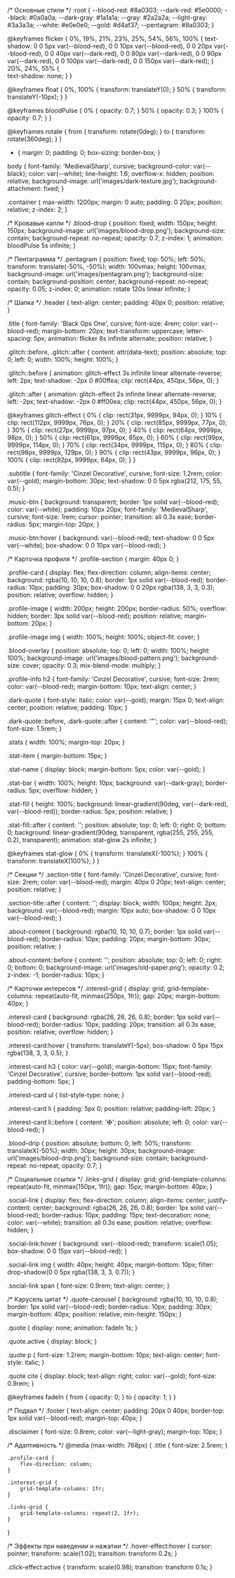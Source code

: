 /* Основные стили */
:root {
    --blood-red: #8a0303;
    --dark-red: #5e0000;
    --black: #0a0a0a;
    --dark-gray: #1a1a1a;
    --gray: #2a2a2a;
    --light-gray: #3a3a3a;
    --white: #e0e0e0;
    --gold: #d4af37;
    --pentagram: #8a0303;
}

@keyframes flicker {
    0%, 19%, 21%, 23%, 25%, 54%, 56%, 100% {
        text-shadow: 
            0 0 5px var(--blood-red),
            0 0 10px var(--blood-red),
            0 0 20px var(--blood-red),
            0 0 40px var(--dark-red),
            0 0 80px var(--dark-red),
            0 0 90px var(--dark-red),
            0 0 100px var(--dark-red),
            0 0 150px var(--dark-red);
    }
    20%, 24%, 55% {        
        text-shadow: none;
    }
}

@keyframes float {
    0%, 100% {
        transform: translateY(0);
    }
    50% {
        transform: translateY(-10px);
    }
}

@keyframes bloodPulse {
    0% {
        opacity: 0.7;
    }
    50% {
        opacity: 0.3;
    }
    100% {
        opacity: 0.7;
    }
}

@keyframes rotate {
    from {
        transform: rotate(0deg);
    }
    to {
        transform: rotate(360deg);
    }
}

* {
    margin: 0;
    padding: 0;
    box-sizing: border-box;
}

body {
    font-family: 'MedievalSharp', cursive;
    background-color: var(--black);
    color: var(--white);
    line-height: 1.6;
    overflow-x: hidden;
    position: relative;
    background-image: url('images/dark-texture.jpg');
    background-attachment: fixed;
}

.container {
    max-width: 1200px;
    margin: 0 auto;
    padding: 0 20px;
    position: relative;
    z-index: 2;
}

/* Кровавые капли */
.blood-drop {
    position: fixed;
    width: 150px;
    height: 150px;
    background-image: url('images/blood-drop.png');
    background-size: contain;
    background-repeat: no-repeat;
    opacity: 0.7;
    z-index: 1;
    animation: bloodPulse 5s infinite;
}

/* Пентаграмма */
.pentagram {
    position: fixed;
    top: 50%;
    left: 50%;
    transform: translate(-50%, -50%);
    width: 100vmax;
    height: 100vmax;
    background-image: url('images/pentagram.png');
    background-size: contain;
    background-position: center;
    background-repeat: no-repeat;
    opacity: 0.05;
    z-index: 0;
    animation: rotate 120s linear infinite;
}

/* Шапка */
.header {
    text-align: center;
    padding: 40px 0;
    position: relative;
}

.title {
    font-family: 'Black Ops One', cursive;
    font-size: 4rem;
    color: var(--blood-red);
    margin-bottom: 20px;
    text-transform: uppercase;
    letter-spacing: 5px;
    animation: flicker 8s infinite alternate;
    position: relative;
}

.glitch::before, .glitch::after {
    content: attr(data-text);
    position: absolute;
    top: 0;
    left: 0;
    width: 100%;
    height: 100%;
}

.glitch::before {
    animation: glitch-effect 3s infinite linear alternate-reverse;
    left: 2px;
    text-shadow: -2px 0 #00ffea;
    clip: rect(44px, 450px, 56px, 0);
}

.glitch::after {
    animation: glitch-effect 2s infinite linear alternate-reverse;
    left: -2px;
    text-shadow: -2px 0 #ff00ea;
    clip: rect(44px, 450px, 56px, 0);
}

@keyframes glitch-effect {
    0% {
        clip: rect(31px, 9999px, 94px, 0);
    }
    10% {
        clip: rect(112px, 9999px, 76px, 0);
    }
    20% {
        clip: rect(85px, 9999px, 77px, 0);
    }
    30% {
        clip: rect(27px, 9999px, 97px, 0);
    }
    40% {
        clip: rect(64px, 9999px, 98px, 0);
    }
    50% {
        clip: rect(61px, 9999px, 85px, 0);
    }
    60% {
        clip: rect(99px, 9999px, 114px, 0);
    }
    70% {
        clip: rect(34px, 9999px, 115px, 0);
    }
    80% {
        clip: rect(98px, 9999px, 129px, 0);
    }
    90% {
        clip: rect(43px, 9999px, 96px, 0);
    }
    100% {
        clip: rect(82px, 9999px, 64px, 0);
    }
}

.subtitle {
    font-family: 'Cinzel Decorative', cursive;
    font-size: 1.2rem;
    color: var(--gold);
    margin-bottom: 30px;
    text-shadow: 0 0 5px rgba(212, 175, 55, 0.5);
}

.music-btn {
    background: transparent;
    border: 1px solid var(--blood-red);
    color: var(--white);
    padding: 10px 20px;
    font-family: 'MedievalSharp', cursive;
    font-size: 1rem;
    cursor: pointer;
    transition: all 0.3s ease;
    border-radius: 5px;
    margin-top: 20px;
}

.music-btn:hover {
    background: var(--blood-red);
    text-shadow: 0 0 5px var(--white);
    box-shadow: 0 0 10px var(--blood-red);
}

/* Карточка профиля */
.profile-section {
    margin: 40px 0;
}

.profile-card {
    display: flex;
    flex-direction: column;
    align-items: center;
    background: rgba(10, 10, 10, 0.8);
    border: 1px solid var(--blood-red);
    border-radius: 10px;
    padding: 30px;
    box-shadow: 0 0 20px rgba(138, 3, 3, 0.3);
    position: relative;
    overflow: hidden;
}

.profile-image {
    width: 200px;
    height: 200px;
    border-radius: 50%;
    overflow: hidden;
    border: 3px solid var(--blood-red);
    position: relative;
    margin-bottom: 20px;
}

.profile-image img {
    width: 100%;
    height: 100%;
    object-fit: cover;
}

.blood-overlay {
    position: absolute;
    top: 0;
    left: 0;
    width: 100%;
    height: 100%;
    background-image: url('images/blood-pattern.png');
    background-size: cover;
    opacity: 0.3;
    mix-blend-mode: multiply;
}

.profile-info h2 {
    font-family: 'Cinzel Decorative', cursive;
    font-size: 2rem;
    color: var(--blood-red);
    margin-bottom: 10px;
    text-align: center;
}

.dark-quote {
    font-style: italic;
    color: var(--gold);
    margin: 15px 0;
    text-align: center;
    position: relative;
    padding: 10px;
}

.dark-quote::before, .dark-quote::after {
    content: '"';
    color: var(--blood-red);
    font-size: 1.5rem;
}

.stats {
    width: 100%;
    margin-top: 20px;
}

.stat-item {
    margin-bottom: 15px;
}

.stat-name {
    display: block;
    margin-bottom: 5px;
    color: var(--gold);
}

.stat-bar {
    width: 100%;
    height: 10px;
    background: var(--dark-gray);
    border-radius: 5px;
    overflow: hidden;
}

.stat-fill {
    height: 100%;
    background: linear-gradient(90deg, var(--dark-red), var(--blood-red));
    border-radius: 5px;
    position: relative;
}

.stat-fill::after {
    content: '';
    position: absolute;
    top: 0;
    left: 0;
    right: 0;
    bottom: 0;
    background: linear-gradient(90deg, 
        transparent, 
        rgba(255, 255, 255, 0.2), 
        transparent);
    animation: stat-glow 2s infinite;
}

@keyframes stat-glow {
    0% {
        transform: translateX(-100%);
    }
    100% {
        transform: translateX(100%);
    }
}

/* Секции */
.section-title {
    font-family: 'Cinzel Decorative', cursive;
    font-size: 2rem;
    color: var(--blood-red);
    margin: 40px 0 20px;
    text-align: center;
    position: relative;
}

.section-title::after {
    content: '';
    display: block;
    width: 100px;
    height: 2px;
    background: var(--blood-red);
    margin: 10px auto;
    box-shadow: 0 0 10px var(--blood-red);
}

.about-content {
    background: rgba(10, 10, 10, 0.7);
    border: 1px solid var(--blood-red);
    border-radius: 10px;
    padding: 20px;
    margin-bottom: 30px;
    position: relative;
}

.about-content::before {
    content: '';
    position: absolute;
    top: 0;
    left: 0;
    right: 0;
    bottom: 0;
    background-image: url('images/old-paper.png');
    opacity: 0.2;
    z-index: -1;
    border-radius: 10px;
}

/* Карточки интересов */
.interest-grid {
    display: grid;
    grid-template-columns: repeat(auto-fit, minmax(250px, 1fr));
    gap: 20px;
    margin-bottom: 40px;
}

.interest-card {
    background: rgba(26, 26, 26, 0.8);
    border: 1px solid var(--blood-red);
    border-radius: 10px;
    padding: 20px;
    transition: all 0.3s ease;
    position: relative;
    overflow: hidden;
}

.interest-card:hover {
    transform: translateY(-5px);
    box-shadow: 0 5px 15px rgba(138, 3, 3, 0.5);
}

.interest-card h3 {
    color: var(--gold);
    margin-bottom: 15px;
    font-family: 'Cinzel Decorative', cursive;
    border-bottom: 1px solid var(--blood-red);
    padding-bottom: 5px;
}

.interest-card ul {
    list-style-type: none;
}

.interest-card li {
    padding: 5px 0;
    position: relative;
    padding-left: 20px;
}

.interest-card li::before {
    content: '✠';
    position: absolute;
    left: 0;
    color: var(--blood-red);
}

.blood-drip {
    position: absolute;
    bottom: 0;
    left: 50%;
    transform: translateX(-50%);
    width: 30px;
    height: 30px;
    background-image: url('images/blood-drip.png');
    background-size: contain;
    background-repeat: no-repeat;
    opacity: 0.7;
}

/* Социальные ссылки */
.links-grid {
    display: grid;
    grid-template-columns: repeat(auto-fit, minmax(150px, 1fr));
    gap: 15px;
    margin-bottom: 40px;
}

.social-link {
    display: flex;
    flex-direction: column;
    align-items: center;
    justify-content: center;
    background: rgba(26, 26, 26, 0.8);
    border: 1px solid var(--blood-red);
    border-radius: 10px;
    padding: 15px;
    text-decoration: none;
    color: var(--white);
    transition: all 0.3s ease;
    position: relative;
    overflow: hidden;
}

.social-link:hover {
    background: var(--blood-red);
    transform: scale(1.05);
    box-shadow: 0 0 15px var(--blood-red);
}

.social-link img {
    width: 40px;
    height: 40px;
    margin-bottom: 10px;
    filter: drop-shadow(0 0 5px rgba(138, 3, 3, 0.7));
}

.social-link span {
    font-size: 0.9rem;
    text-align: center;
}

/* Карусель цитат */
.quote-carousel {
    background: rgba(10, 10, 10, 0.8);
    border: 1px solid var(--blood-red);
    border-radius: 10px;
    padding: 30px;
    margin-bottom: 40px;
    position: relative;
    min-height: 150px;
}

.quote {
    display: none;
    animation: fadeIn 1s;
}

.quote.active {
    display: block;
}

.quote p {
    font-size: 1.2rem;
    margin-bottom: 10px;
    text-align: center;
    font-style: italic;
}

.quote cite {
    display: block;
    text-align: right;
    color: var(--gold);
    font-size: 0.9rem;
}

@keyframes fadeIn {
    from {
        opacity: 0;
    }
    to {
        opacity: 1;
    }
}

/* Подвал */
.footer {
    text-align: center;
    padding: 20px 0 40px;
    border-top: 1px solid var(--blood-red);
    margin-top: 40px;
}

.disclaimer {
    font-size: 0.8rem;
    color: var(--light-gray);
    margin-top: 10px;
}

/* Адаптивность */
@media (max-width: 768px) {
    .title {
        font-size: 2.5rem;
    }
    
    .profile-card {
        flex-direction: column;
    }
    
    .interest-grid {
        grid-template-columns: 1fr;
    }
    
    .links-grid {
        grid-template-columns: repeat(2, 1fr);
    }
}

/* Эффекты при наведении и нажатии */
.hover-effect:hover {
    cursor: pointer;
    transform: scale(1.02);
    transition: transform 0.2s;
}

.click-effect:active {
    transform: scale(0.98);
    transition: transform 0.1s;
}